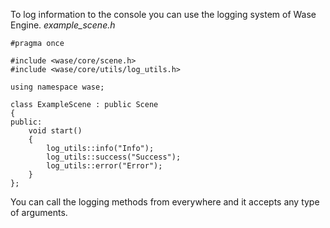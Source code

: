 To log information to the console you can use the logging system of Wase Engine.
*example_scene.h*
```
#pragma once

#include <wase/core/scene.h>
#include <wase/core/utils/log_utils.h>

using namespace wase;

class ExampleScene : public Scene
{
public:
    void start()
    {
        log_utils::info("Info");
        log_utils::success("Success");
        log_utils::error("Error");
    }
};
```

You can call the logging methods from everywhere and it accepts any type of arguments.